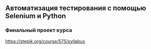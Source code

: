 ## Автоматизация тестирования с помощью Selenium и Python

### Финальный проект курса

https://stepik.org/course/575/syllabus
